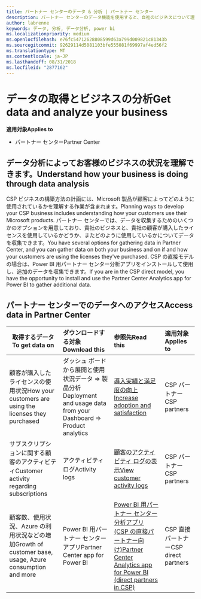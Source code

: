 ```yaml
---
title: パートナー センターのデータ & 分析 | パートナー センター
description: パートナー センターのデータ機能を使用すると、自社のビジネスについて理解を深めることができます
author: labrenne
keywords: データ, 分析, データ分析, power bi
ms.localizationpriority: medium
ms.openlocfilehash: e76fc54712628808599d63a799d009821c81343b
ms.sourcegitcommit: 92629114d5081103bfe555081f69997af4ed56f2
ms.translationtype: MT
ms.contentlocale: ja-JP
ms.lasthandoff: 08/31/2018
ms.locfileid: "2877162"
---
```

# <a name="get-data-and-analyze-your-business"></a><span data-ttu-id="ac3f1-104">データの取得とビジネスの分析</span><span class="sxs-lookup"><span data-stu-id="ac3f1-104">Get data and analyze your business</span></span> 

**<span data-ttu-id="ac3f1-105">適用対象</span><span class="sxs-lookup"><span data-stu-id="ac3f1-105">Applies to</span></span>**

-  <span data-ttu-id="ac3f1-106">パートナー センター</span><span class="sxs-lookup"><span data-stu-id="ac3f1-106">Partner Center</span></span> 

## <a name="understand-how-your-business-is-doing-through-data-analysis"></a><span data-ttu-id="ac3f1-107">データ分析によってお客様のビジネスの状況を理解できます。</span><span class="sxs-lookup"><span data-stu-id="ac3f1-107">Understand how your business is doing through data analysis</span></span>

<span data-ttu-id="ac3f1-108">CSP ビジネスの構築方法の計画には、Microsoft 製品が顧客によってどのように使用されているかを理解する作業が含まれます。</span><span class="sxs-lookup"><span data-stu-id="ac3f1-108">Planning ways to develop your CSP business includes understanding how your customers use their Microsoft products.</span></span> <span data-ttu-id="ac3f1-109">パートナー センターでは、データを収集するためのいくつかのオプションを用意しており、貴社のビジネスと、貴社の顧客が購入したライセンスを使用しているかどうか、またどのように使用しているかについてデータを収集できます。</span><span class="sxs-lookup"><span data-stu-id="ac3f1-109">You have several options for gathering data in Partner Center, and you can gather data on both your business and on if and how your customers are using the licenses they've purchased.</span></span> <span data-ttu-id="ac3f1-110">CSP の直接モデルの場合は、Power BI 用パートナー センター分析アプリをインストールして使用し、追加のデータを収集できます。</span><span class="sxs-lookup"><span data-stu-id="ac3f1-110">If you are in the CSP direct model, you have the opportunity to install and use the Partner Center Analytics app for Power BI to gather additional data.</span></span>

## <a name="access-data-in-partner-center"></a><span data-ttu-id="ac3f1-111">パートナー センターでのデータへのアクセス</span><span class="sxs-lookup"><span data-stu-id="ac3f1-111">Access data in Partner Center</span></span>

|**<span data-ttu-id="ac3f1-112">取得するデータ</span><span class="sxs-lookup"><span data-stu-id="ac3f1-112">To get data on</span></span>**   |**<span data-ttu-id="ac3f1-113">ダウンロードする対象</span><span class="sxs-lookup"><span data-stu-id="ac3f1-113">Download this</span></span>**   |**<span data-ttu-id="ac3f1-114">参照先</span><span class="sxs-lookup"><span data-stu-id="ac3f1-114">Read this</span></span>**   | **<span data-ttu-id="ac3f1-115">適用対象</span><span class="sxs-lookup"><span data-stu-id="ac3f1-115">Applies to</span></span>**    |
|---------------------|:-----------------------|:---------------|:--------------|
|<span data-ttu-id="ac3f1-116">顧客が購入したライセンスの使用状況</span><span class="sxs-lookup"><span data-stu-id="ac3f1-116">How your customers are using the licenses they purchased</span></span>   |<span data-ttu-id="ac3f1-117">ダッシュ ボードから展開と使用状況データ => 製品分析</span><span class="sxs-lookup"><span data-stu-id="ac3f1-117">Deployment and usage data from your Dashboard => Product analytics</span></span>   |[<span data-ttu-id="ac3f1-118">導入実績と満足度の向上</span><span class="sxs-lookup"><span data-stu-id="ac3f1-118">Increase adoption and satisfaction</span></span>](increasing-adoption-and-satisfaction.md)|<span data-ttu-id="ac3f1-119">CSP パートナー</span><span class="sxs-lookup"><span data-stu-id="ac3f1-119">CSP partners</span></span>|
|<span data-ttu-id="ac3f1-120">サブスクリプションに関する顧客のアクティビティ</span><span class="sxs-lookup"><span data-stu-id="ac3f1-120">Customer activity regarding subscriptions</span></span>   |<span data-ttu-id="ac3f1-121">アクティビティ ログ</span><span class="sxs-lookup"><span data-stu-id="ac3f1-121">Activity logs</span></span>   |[<span data-ttu-id="ac3f1-122">顧客のアクティビティ ログの表示</span><span class="sxs-lookup"><span data-stu-id="ac3f1-122">View customer activity logs</span></span>](activity-logs.md)|<span data-ttu-id="ac3f1-123">CSP パートナー</span><span class="sxs-lookup"><span data-stu-id="ac3f1-123">CSP partners</span></span>   |
|<span data-ttu-id="ac3f1-124">顧客数、使用状況、Azure の利用状況などの増加</span><span class="sxs-lookup"><span data-stu-id="ac3f1-124">Growth of customer base, usage, Azure consumption and more</span></span>   |<span data-ttu-id="ac3f1-125">Power BI 用パートナー センター アプリ</span><span class="sxs-lookup"><span data-stu-id="ac3f1-125">Partner Center app for Power BI</span></span>   |[<span data-ttu-id="ac3f1-126">Power BI 用パートナー センター分析アプリ (CSP の直接パートナー向け)</span><span class="sxs-lookup"><span data-stu-id="ac3f1-126">Partner Center Analytics app for Power BI (direct partners in CSP)</span></span>](power-bi-app-for-direct-partners.md)|<span data-ttu-id="ac3f1-127">CSP 直接パートナー</span><span class="sxs-lookup"><span data-stu-id="ac3f1-127">CSP direct partners</span></span>|






